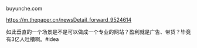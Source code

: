 buyunche.com

https://m.thepaper.cn/newsDetail_forward_9524614

如此垂直的一个场景是不是可以做成一个专业的网站？盈利就是广告、带货？毕竟有3亿人吐槽啊。#idea
